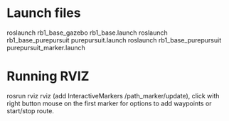 # Launch files
roslaunch rb1_base_gazebo rb1_base.launch
roslaunch rb1_base_purepursuit purepursuit.launch
roslaunch rb1_base_purepursuit purepursuit_marker.launch

# Running RVIZ
rosrun rviz rviz (add InteractiveMarkers /path_marker/update), click with right button mouse on the first marker for options to add waypoints or start/stop route.
